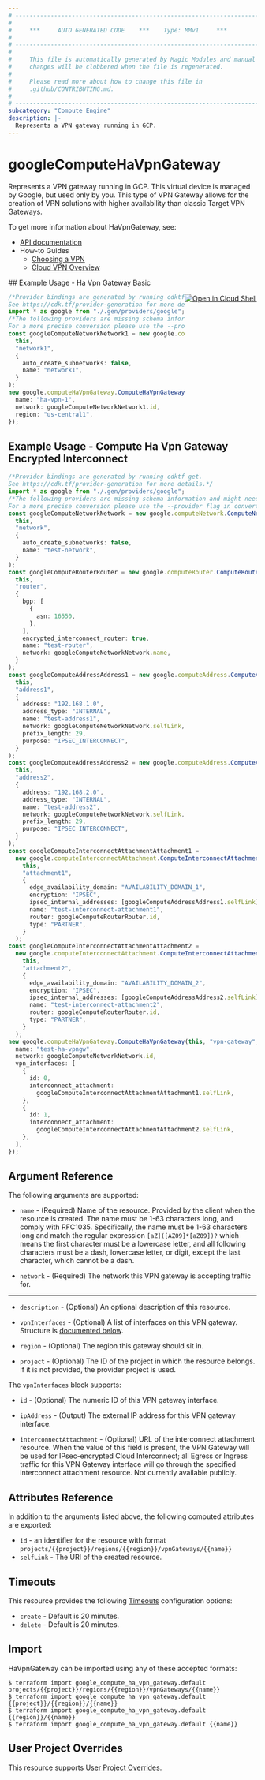 ```yaml
---
# ----------------------------------------------------------------------------
#
#     ***     AUTO GENERATED CODE    ***    Type: MMv1     ***
#
# ----------------------------------------------------------------------------
#
#     This file is automatically generated by Magic Modules and manual
#     changes will be clobbered when the file is regenerated.
#
#     Please read more about how to change this file in
#     .github/CONTRIBUTING.md.
#
# ----------------------------------------------------------------------------
subcategory: "Compute Engine"
description: |-
  Represents a VPN gateway running in GCP.
---
```


# googleComputeHaVpnGateway

Represents a VPN gateway running in GCP. This virtual device is managed
by Google, but used only by you. This type of VPN Gateway allows for the creation
of VPN solutions with higher availability than classic Target VPN Gateways.

To get more information about HaVpnGateway, see:

* [API documentation](https://cloud.google.com/compute/docs/reference/rest/v1/vpnGateways)
* How-to Guides
  * [Choosing a VPN](https://cloud.google.com/vpn/docs/how-to/choosing-a-vpn)
  * [Cloud VPN Overview](https://cloud.google.com/vpn/docs/concepts/overview)

<div class = "oics-button" style="float: right; margin: 0 0 -15px">
  <a href="https://console.cloud.google.com/cloudshell/open?cloudshell_git_repo=https%3A%2F%2Fgithub.com%2Fterraform-google-modules%2Fdocs-examples.git&cloudshell_working_dir=ha_vpn_gateway_basic&cloudshell_image=gcr.io%2Fgraphite-cloud-shell-images%2Fterraform%3Alatest&open_in_editor=main.tf&cloudshell_print=.%2Fmotd&cloudshell_tutorial=.%2Ftutorial.md" target="_blank">
    <img alt="Open in Cloud Shell" src="//gstatic.com/cloudssh/images/open-btn.svg" style="max-height: 44px; margin: 32px auto; max-width: 100%;">
  </a>
</div>
## Example Usage - Ha Vpn Gateway Basic

```typescript
/*Provider bindings are generated by running cdktf get.
See https://cdk.tf/provider-generation for more details.*/
import * as google from "./.gen/providers/google";
/*The following providers are missing schema information and might need manual adjustments to synthesize correctly: google.
For a more precise conversion please use the --provider flag in convert.*/
const googleComputeNetworkNetwork1 = new google.computeNetwork.ComputeNetwork(
  this,
  "network1",
  {
    auto_create_subnetworks: false,
    name: "network1",
  }
);
new google.computeHaVpnGateway.ComputeHaVpnGateway(this, "ha_gateway1", {
  name: "ha-vpn-1",
  network: googleComputeNetworkNetwork1.id,
  region: "us-central1",
});

```

## Example Usage - Compute Ha Vpn Gateway Encrypted Interconnect

```typescript
/*Provider bindings are generated by running cdktf get.
See https://cdk.tf/provider-generation for more details.*/
import * as google from "./.gen/providers/google";
/*The following providers are missing schema information and might need manual adjustments to synthesize correctly: google.
For a more precise conversion please use the --provider flag in convert.*/
const googleComputeNetworkNetwork = new google.computeNetwork.ComputeNetwork(
  this,
  "network",
  {
    auto_create_subnetworks: false,
    name: "test-network",
  }
);
const googleComputeRouterRouter = new google.computeRouter.ComputeRouter(
  this,
  "router",
  {
    bgp: [
      {
        asn: 16550,
      },
    ],
    encrypted_interconnect_router: true,
    name: "test-router",
    network: googleComputeNetworkNetwork.name,
  }
);
const googleComputeAddressAddress1 = new google.computeAddress.ComputeAddress(
  this,
  "address1",
  {
    address: "192.168.1.0",
    address_type: "INTERNAL",
    name: "test-address1",
    network: googleComputeNetworkNetwork.selfLink,
    prefix_length: 29,
    purpose: "IPSEC_INTERCONNECT",
  }
);
const googleComputeAddressAddress2 = new google.computeAddress.ComputeAddress(
  this,
  "address2",
  {
    address: "192.168.2.0",
    address_type: "INTERNAL",
    name: "test-address2",
    network: googleComputeNetworkNetwork.selfLink,
    prefix_length: 29,
    purpose: "IPSEC_INTERCONNECT",
  }
);
const googleComputeInterconnectAttachmentAttachment1 =
  new google.computeInterconnectAttachment.ComputeInterconnectAttachment(
    this,
    "attachment1",
    {
      edge_availability_domain: "AVAILABILITY_DOMAIN_1",
      encryption: "IPSEC",
      ipsec_internal_addresses: [googleComputeAddressAddress1.selfLink],
      name: "test-interconnect-attachment1",
      router: googleComputeRouterRouter.id,
      type: "PARTNER",
    }
  );
const googleComputeInterconnectAttachmentAttachment2 =
  new google.computeInterconnectAttachment.ComputeInterconnectAttachment(
    this,
    "attachment2",
    {
      edge_availability_domain: "AVAILABILITY_DOMAIN_2",
      encryption: "IPSEC",
      ipsec_internal_addresses: [googleComputeAddressAddress2.selfLink],
      name: "test-interconnect-attachment2",
      router: googleComputeRouterRouter.id,
      type: "PARTNER",
    }
  );
new google.computeHaVpnGateway.ComputeHaVpnGateway(this, "vpn-gateway", {
  name: "test-ha-vpngw",
  network: googleComputeNetworkNetwork.id,
  vpn_interfaces: [
    {
      id: 0,
      interconnect_attachment:
        googleComputeInterconnectAttachmentAttachment1.selfLink,
    },
    {
      id: 1,
      interconnect_attachment:
        googleComputeInterconnectAttachmentAttachment2.selfLink,
    },
  ],
});

```

## Argument Reference

The following arguments are supported:

*   `name` -
    (Required)
    Name of the resource. Provided by the client when the resource is
    created. The name must be 1-63 characters long, and comply with
    RFC1035.  Specifically, the name must be 1-63 characters long and
    match the regular expression `[aZ]([AZ09]*[aZ09])?` which means
    the first character must be a lowercase letter, and all following
    characters must be a dash, lowercase letter, or digit, except the last
    character, which cannot be a dash.

*   `network` -
    (Required)
    The network this VPN gateway is accepting traffic for.

***

*   `description` -
    (Optional)
    An optional description of this resource.

*   `vpnInterfaces` -
    (Optional)
    A list of interfaces on this VPN gateway.
    Structure is [documented below](#nested_vpn_interfaces).

*   `region` -
    (Optional)
    The region this gateway should sit in.

*   `project` - (Optional) The ID of the project in which the resource belongs.
    If it is not provided, the provider project is used.

<a name="nested_vpn_interfaces"></a>The `vpnInterfaces` block supports:

*   `id` -
    (Optional)
    The numeric ID of this VPN gateway interface.

*   `ipAddress` -
    (Output)
    The external IP address for this VPN gateway interface.

*   `interconnectAttachment` -
    (Optional)
    URL of the interconnect attachment resource. When the value
    of this field is present, the VPN Gateway will be used for
    IPsec-encrypted Cloud Interconnect; all Egress or Ingress
    traffic for this VPN Gateway interface will go through the
    specified interconnect attachment resource.
    Not currently available publicly.

## Attributes Reference

In addition to the arguments listed above, the following computed attributes are exported:

* `id` - an identifier for the resource with format `projects/{{project}}/regions/{{region}}/vpnGateways/{{name}}`
* `selfLink` - The URI of the created resource.

## Timeouts

This resource provides the following
[Timeouts](https://developer.hashicorp.com/terraform/plugin/sdkv2/resources/retries-and-customizable-timeouts) configuration options:

* `create` - Default is 20 minutes.
* `delete` - Default is 20 minutes.

## Import

HaVpnGateway can be imported using any of these accepted formats:

```console
$ terraform import google_compute_ha_vpn_gateway.default projects/{{project}}/regions/{{region}}/vpnGateways/{{name}}
$ terraform import google_compute_ha_vpn_gateway.default {{project}}/{{region}}/{{name}}
$ terraform import google_compute_ha_vpn_gateway.default {{region}}/{{name}}
$ terraform import google_compute_ha_vpn_gateway.default {{name}}
```

## User Project Overrides

This resource supports [User Project Overrides](https://registry.terraform.io/providers/hashicorp/google/latest/docs/guides/provider_reference#user_project_override).
